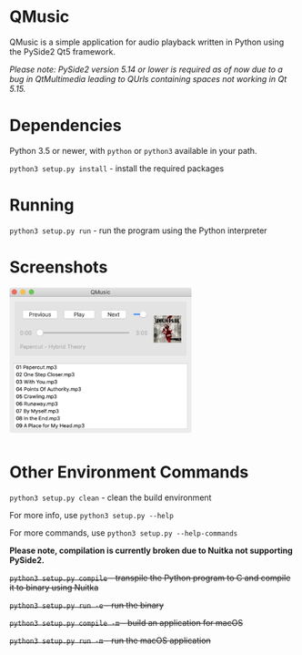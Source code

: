 # QMusic

QMusic is a simple application for audio playback written in Python using the PySide2 Qt5 framework.

*Please note: PySide2 version 5.14 or lower is required as of now due to a bug in QtMultimedia leading to QUrls containing spaces not working in Qt 5.15.*

# Dependencies

Python 3.5 or newer, with `python` or `python3` available in your path.

`python3 setup.py install` - install the required packages

# Running

`python3 setup.py run` - run the program using the Python interpreter

# Screenshots

<img src="resources/documentation/screenshot.png" width=320 style="border-radius: 4px; margin-bottom: 10px"/>

# Other Environment Commands

`python3 setup.py clean` - clean the build environment

For more info, use `python3 setup.py --help`

For more commands, use `python3 setup.py --help-commands`


**Please note, compilation is currently broken due to Nuitka not supporting PySide2.**

~~`python3 setup.py compile` - transpile the Python program to C and compile it to binary using Nuitka~~

~~`python3 setup.py run -e` - run the binary~~

~~`python3 setup.py compile -m` - build an application for macOS~~

~~`python3 setup.py run -m` - run the macOS application~~
